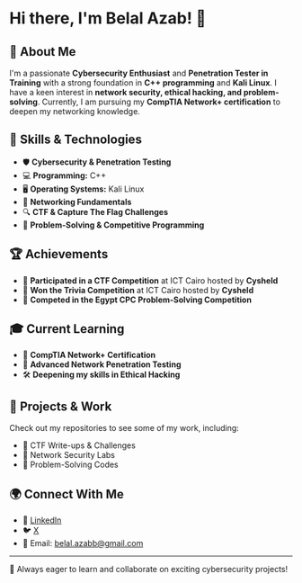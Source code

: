 # Hi there, I'm Belal Azab! 👋

## 🚀 About Me
I'm a passionate **Cybersecurity Enthusiast** and **Penetration Tester in Training** with a strong foundation in **C++ programming** and **Kali Linux**. I have a keen interest in **network security, ethical hacking, and problem-solving**. Currently, I am pursuing my **CompTIA Network+ certification** to deepen my networking knowledge.

## 🎯 Skills & Technologies
- 🛡️ **Cybersecurity & Penetration Testing**
- 💻 **Programming:** C++
- 🖥️ **Operating Systems:** Kali Linux
- 📡 **Networking Fundamentals**
- 🔍 **CTF & Capture The Flag Challenges**
- 🔧 **Problem-Solving & Competitive Programming**

## 🏆 Achievements
- 🏅 **Participated in a CTF Competition** at ICT Cairo hosted by **Cysheld**
- 🥇 **Won the Trivia Competition** at ICT Cairo hosted by **Cysheld**
- 🏅 **Competed in the Egypt CPC Problem-Solving Competition**

## 🎓 Current Learning
- 📖 **CompTIA Network+ Certification**
- 🔬 **Advanced Network Penetration Testing**
- 🛠️ **Deepening my skills in Ethical Hacking**

## 📌 Projects & Work
Check out my repositories to see some of my work, including:
- 🔹 CTF Write-ups & Challenges
- 🔹 Network Security Labs
- 🔹 Problem-Solving Codes

## 🌍 Connect With Me
- 🔗 [LinkedIn](https://www.linkedin.com/in/belal-azab-392b80294)
- 🐦 [X](https://x.com/Xcooper0)
- 📧 Email: belal.azabb@gmail.com

---
🚀 Always eager to learn and collaborate on exciting cybersecurity projects!


